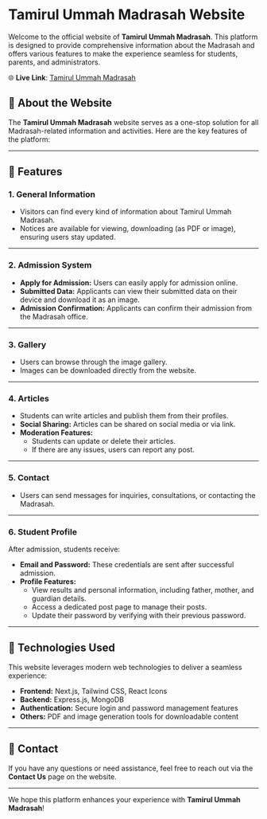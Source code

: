# Tamirul Ummah Madrasah Website

Welcome to the official website of **Tamirul Ummah Madrasah**. This platform is designed to provide comprehensive information about the Madrasah and offers various features to make the experience seamless for students, parents, and administrators.

🌐 **Live Link**: [Tamirul Ummah Madrasah](https://www.tamirulummahmadrasah.com/)

## 📖 About the Website

The **Tamirul Ummah Madrasah** website serves as a one-stop solution for all Madrasah-related information and activities. Here are the key features of the platform:

---

## 📝 **Features**

### 1. **General Information**
- Visitors can find every kind of information about Tamirul Ummah Madrasah.
- Notices are available for viewing, downloading (as PDF or image), ensuring users stay updated.

---

### 2. **Admission System**
- **Apply for Admission:** Users can easily apply for admission online.
- **Submitted Data:** Applicants can view their submitted data on their device and download it as an image.
- **Admission Confirmation:** Applicants can confirm their admission from the Madrasah office.

---

### 3. **Gallery**
- Users can browse through the image gallery.
- Images can be downloaded directly from the website.

---

### 4. **Articles**
- Students can write articles and publish them from their profiles.
- **Social Sharing:** Articles can be shared on social media or via link.
- **Moderation Features:** 
  - Students can update or delete their articles.
  - If there are any issues, users can report any post.

---

### 5. **Contact**
- Users can send messages for inquiries, consultations, or contacting the Madrasah.

---

### 6. **Student Profile**
After admission, students receive:
- **Email and Password:** These credentials are sent after successful admission.
- **Profile Features:** 
  - View results and personal information, including father, mother, and guardian details.
  - Access a dedicated post page to manage their posts.
  - Update their password by verifying with their previous password.

---

## 🚀 **Technologies Used**
This website leverages modern web technologies to deliver a seamless experience:
- **Frontend:** Next.js, Tailwind CSS, React Icons
- **Backend:** Express.js, MongoDB
- **Authentication:** Secure login and password management features
- **Others:** PDF and image generation tools for downloadable content

---

## 🔗 **Contact**
If you have any questions or need assistance, feel free to reach out via the **Contact Us** page on the website.

---

We hope this platform enhances your experience with **Tamirul Ummah Madrasah**!
